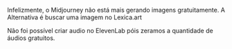 Infelizmente, o Midjourney não está mais gerando imagens gratuitamente. A Alternativa é buscar uma imagem no Lexica.art

Não foi possível criar audio no ElevenLab póis zeramos a quantidade de áudios gratuitos.
